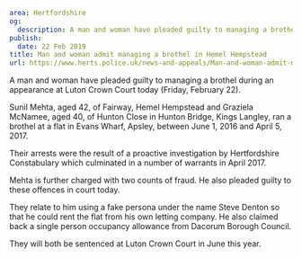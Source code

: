 ```yaml
area: Hertfordshire
og:
  description: A man and woman have pleaded guilty to managing a brothel during an appearance at Luton Crown Court today (Friday, February 22).
publish:
  date: 22 Feb 2019
title: Man and woman admit managing a brothel in Hemel Hempstead
url: https://www.herts.police.uk/news-and-appeals/Man-and-woman-admit-managing-a-brothel-in-Hemel-Hempstead-2623
```

A man and woman have pleaded guilty to managing a brothel during an appearance at Luton Crown Court today (Friday, February 22).

Sunil Mehta, aged 42, of Fairway, Hemel Hempstead and Graziela McNamee, aged 40, of Hunton Close in Hunton Bridge, Kings Langley, ran a brothel at a flat in Evans Wharf, Apsley, between June 1, 2016 and April 5, 2017.

Their arrests were the result of a proactive investigation by Hertfordshire Constabulary which culminated in a number of warrants in April 2017.

Mehta is further charged with two counts of fraud. He also pleaded guilty to these offences in court today.

 They relate to him using a fake persona under the name Steve Denton so that he could rent the flat from his own letting company. He also claimed back a single person occupancy allowance from Dacorum Borough Council.

They will both be sentenced at Luton Crown Court in June this year.
